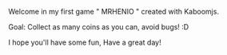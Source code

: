 Welcome in my first game " MRHENIO " created with Kaboomjs.

Goal: Collect as many coins as you can, avoid bugs! :D

I hope you'll have some fun,
Have a great day! 
